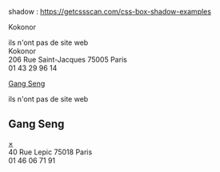 shadow : https://getcssscan.com/css-box-shadow-examples

<!--JS Pop up -->

<a class="popup" onclick="myFunction()">Kokonor<p class="popuptext" id="myPopup">ils n'ont pas de site
web<span>
<br>Kokonor <br> 206 Rue
Saint-Jacques
75005 Paris <br> 01 43 29 96 14</span>

</p>
</a>

<!-- HTML PopUp -->

<a class="button" href="#popupFlight1">Gang Seng</a>
<div id="popupFlight1" class="overlayFlight">
<div class="popupFlight">
<span>ils n'ont pas de site web</span>
<h2>Gang Seng</h2>
<a class="closeFlight" href="#">&times;</a>
<div class="contentFlight">
40 Rue Lepic 75018 Paris <br> 01 46 06 71 91
</div>
</div>
</div>
